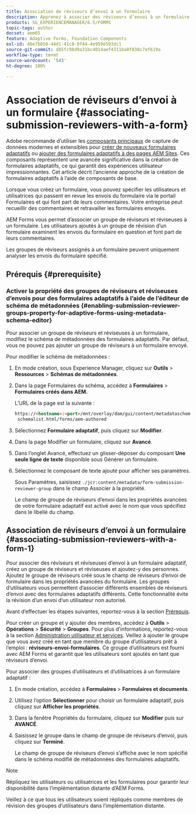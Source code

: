 ```yaml
---
title: Association de réviseurs d’envoi à un formulaire
description: Apprenez à associer des réviseurs d’envoi à un formulaire dans AEM Forms. Les réviseurs associés examinent un formulaire envoyé via un portail de formulaires.
products: SG_EXPERIENCEMANAGER/6.5/FORMS
topic-tags: author
docset: aem65
feature: Adaptive Forms, Foundation Components
exl-id: 46e7b858-44d1-41c8-9f44-4e959e593dc1
source-git-commit: d85fc98d9a31bc4014aef4311ba0f838c7ef619a
workflow-type: tm+mt
source-wordcount: '543'
ht-degree: 100%

---
```


# Association de réviseurs d’envoi à un formulaire {#associating-submission-reviewers-with-a-form}

<span class="preview"> Adobe recommande d’utiliser les [composants principaux](https://experienceleague.adobe.com/docs/experience-manager-core-components/using/adaptive-forms/introduction.html?lang=fr) de capture de données modernes et extensibles pour [créer de nouveaux formulaires adaptatifs](/help/forms/using/create-an-adaptive-form-core-components.md) ou [ajouter des formulaires adaptatifs à des pages AEM Sites](/help/forms/using/create-or-add-an-adaptive-form-to-aem-sites-page.md). Ces composants représentent une avancée significative dans la création de formulaires adaptatifs, ce qui garantit des expériences utilisateur impressionnantes. Cet article décrit l’ancienne approche de la création de formulaires adaptatifs à l’aide de composants de base. </span>

Lorsque vous créez un formulaire, vous pouvez spécifier les utilisateurs et utilisatrices qui passent en revue les envois du formulaire via le portail Formulaires et qui font part de leurs commentaires. Votre entreprise peut recueillir des commentaires et retravailler les formulaires envoyés.

AEM Forms vous permet d’associer un groupe de réviseurs et réviseuses à un formulaire. Les utilisateurs ajoutés à un groupe de révision d’un formulaire examinent les envois du formulaire en question et font part de leurs commentaires.

Les groupes de réviseurs assignés à un formulaire peuvent uniquement analyser les envois du formulaire spécifié.

## Prérequis {#prerequisite}

### Activer la propriété des groupes de réviseurs et réviseuses d’envois pour des formulaires adaptatifs à l’aide de l’éditeur de schéma de métadonnées {#enabling-submission-reviewer-groups-property-for-adaptive-forms-using-metadata-schema-editor}

Pour associer un groupe de réviseurs et réviseuses à un formulaire, modifiez le schéma de métadonnées des formulaires adaptatifs. Par défaut, vous ne pouvez pas ajouter un groupe de réviseurs à un formulaire envoyé.

Pour modifier le schéma de métadonnées :

1. En mode création, sous Experience Manager, cliquez sur **Outils** > **Ressources** > **Schémas de métadonnées**.
1. Dans la page Formulaires du schéma, accédez à **Formulaires** > **Formulaires créés dans AEM.**

   L’URL de la page est la suivante :

   ```html
   https://<hostname>:<port>/mnt/overlay/dam/gui/content/metadataschemaeditor/
    schemalist.html/forms/aem-authored
   ```

1. Sélectionnez **Formulaire adaptatif**, puis cliquez sur **Modifier**.
1. Dans la page Modifier un formulaire, cliquez sur **Avancé**.
1. Dans l’onglet Avancé, effectuez un glisser-déposer du composant **Une seule ligne de texte** disponible sous Générer un formulaire.
1. Sélectionnez le composant de texte ajouté pour afficher ses paramètres.

   Sous Paramètres, saisissez `./jcr:content/metadata/form-submission-reviewer-group` dans le champ Associer à la propriété.

   Le champ de groupe de réviseurs d’envoi dans les propriétés avancées de votre formulaire adaptatif est activé avec le nom que vous spécifiez dans le libellé du champ.

## Association de réviseurs d’envoi à un formulaire {#associating-submission-reviewers-with-a-form-1}

Pour associer des réviseurs et réviseuses d’envoi à un formulaire adaptatif, créez un groupe de réviseurs et réviseuses et ajoutez-y des personnes. Ajoutez le groupe de réviseurs créé sous le champ de réviseurs d’envoi de formulaire dans les propriétés avancées du formulaire.
Les groupes d’utilisateurs vous permettent d’associer différents ensembles de réviseurs d’envoi avec des formulaires adaptatifs différents. Cette fonctionnalité évite la révision d’un envoi d’un utilisateur non autorisé.

Avant d’effectuer les étapes suivantes, reportez-vous à la section [Prérequis](../../forms/using/adding-reviewers-form.md#prerequisite).

Pour créer un groupe et y ajouter des membres, accédez à **Outils** > **Opérations** > **Sécurité** > **Groupes**.
Pour plus d’informations, reportez-vous à la section [Administration utilisateur et services](/help/sites-administering/security.md).
Veillez à ajouter le groupe que vous avez créé en tant que membre du groupe d’utilisateurs prêt à l’emploi : **réviseurs-envoi-formulaires**. Ce groupe d’utilisateurs est fourni avec AEM Forms et garantit que les utilisateurs sont ajoutés en tant que réviseurs d’envoi.

Pour associer des groupes d’utilisateurs et d’utilisatrices à un formulaire adaptatif :

1. En mode création, accédez à **Formulaires** > **Formulaires et documents**.
1. Utilisez l’option **Sélectionner** pour choisir un formulaire adaptatif, puis cliquez sur **Afficher les propriétés**.
1. Dans la fenêtre Propriétés du formulaire, cliquez sur **Modifier** puis sur **AVANCÉ**.
1. Saisissez le groupe dans le champ de groupe de réviseurs d’envoi, puis cliquez sur **Terminé**.

   Le champ de groupe de réviseurs d’envoi s’affiche avec le nom spécifié dans le schéma modifié de métadonnées des formulaires adaptatifs.

>[!NOTE]
>
>Répliquez les utilisateurs ou utilisatrices et les formulaires pour garantir leur disponibilité dans l’implémentation distante d’AEM Forms.
>
>Veillez à ce que tous les utilisateurs soient répliqués comme membres de révision des groupes d’utilisateurs dans l’implémentation distante.
